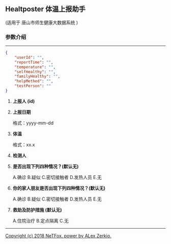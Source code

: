 ## Healtposter 体温上报助手

(适用于 唐山市师生健康大数据系统 )

### 参数介绍

---

```json
{
	"userId": "",
	"reportTime": "",
	"temperature": "",
	"selfHealthy": "",
	"familyHealthy": "",
	"helpMethed": "",
	"testPerson": ""
}
```

1. **上报人 (id)**

2. **上报日期**

   格式：yyyy-mm-dd

3. **体温**

   格式：xx.x

4. **检测人**

5. **是否出现下列四种情况？(默认无)**

   A.确诊 B.疑似 C.密切接触者 D.发热人员 E.无

6. **你的家人朋友是否出现下列四种情况？(默认无)**

   A.确诊 B.疑似 C.密切接触者 D.发热人员 E.无

7. **救助及防护措施 (默认无)**

   A.住院治疗 B.定点隔离 C.无

---

<u>Copyright (c) 2018 NeTFox. power by ALex Zerkio.</u>